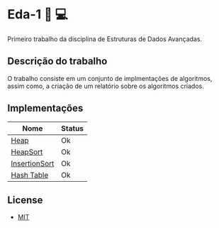 # Eda-1 :book: :computer:

Primeiro trabalho da disciplina de Estruturas de Dados Avançadas.

## Descrição do trabalho

O trabalho consiste em um conjunto de implmentações de algoritmos, assim como, a criação de um relatório sobre os algoritmos criados.

## Implementações

| Nome                                                                             | Status |
| -------------------------------------------------------------------------------- | ------ |
| [Heap](https://github.com/codeYann/Eda-1/blob/main/src/lib/heap.c)               | Ok     |
| [HeapSort](https://github.com/codeYann/Eda-1/blob/main/src/lib/heapSort.c)       | Ok     |
| [InsertionSort](https://github.com/codeYann/Eda-1/blob/main/src/lib/insertion.c) | Ok     |
| [Hash Table](https://github.com/codeYann/Eda-1/blob/main/src/lib/Hashtable.c)    | Ok     |

## License

- [MIT](https://mit-license.org/)
